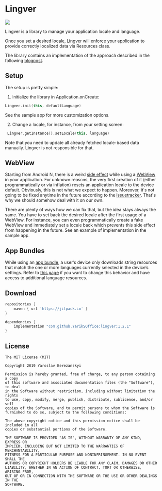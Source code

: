 # Lingver

[![](https://jitpack.io/v/YarikSOffice/lingver.svg)](https://jitpack.io/#YarikSOffice/lingver)

Lingver is a library to manage your application locale and language.
 
Once you set a desired locale, Lingver will enforce your application to provide correctly localized data via Resources class.

The library contains an implementation of the approach described in the following [blogpost](https://proandroiddev.com/change-language-programmatically-at-runtime-on-android-5e6bc15c758).

## Setup

The setup is pretty simple:

1. Initialize the library in Application.onCreate:

``` kotlin
Lingver.init(this, defaultLanguage)
```
See the sample app for more customization options.

2. Change a locale, for instance, from your setting screen:

``` kotlin
 Lingver.getInstance().setLocale(this, language)
```

Note that you need to update all already fetched locale-based data manually. Lingver is not responsible for that.

## WebView

Starting from Android N, there is a weird [side effect](https://issuetracker.google.com/issues/37113860) while using a [WebView](https://developer.android.com/reference/android/webkit/WebView)
in your application. For unknown reasons, the very first creation of it (either programmatically or via inflation)
resets an application locale to the device default. Obviously, this is not what we expect to happen.
Moreover, it's not going to be fixed anytime in the future according to the [issuetracker](https://issuetracker.google.com/issues/37113860).
That's why we should somehow deal with it on our own.

There are plenty of ways how we can fix that, but the idea stays always the same. You have to set back 
the desired locale after the first usage of a WebView. For instance, you can even programmatically create
a fake WebView and immediately set a locale back which prevents this side effect from happening in the future.
See an example of implementation in the sample app.

## App Bundles

While using an [app bundle](https://developer.android.com/guide/app-bundle), a user’s device only downloads string resources
that match the one or more languages currently selected in the device’s settings. Refer to [this page](https://stackoverflow.com/questions/52731670/android-app-bundle-with-in-app-locale-change) if you want to change this behavior and have access to additional language resources.

## Download

``` groovy
repositories {
	maven { url 'https://jitpack.io' }
}

dependencies {
	implementation "com.github.YarikSOffice:lingver:1.2.1"
}
```

## License

```
The MIT License (MIT)

Copyright 2019 Yaroslav Berezanskyi

Permission is hereby granted, free of charge, to any person obtaining a copy
of this software and associated documentation files (the "Software"), to deal
in the Software without restriction, including without limitation the rights
to use, copy, modify, merge, publish, distribute, sublicense, and/or sell
copies of the Software, and to permit persons to whom the Software is
furnished to do so, subject to the following conditions:

The above copyright notice and this permission notice shall be included in all
copies or substantial portions of the Software.

THE SOFTWARE IS PROVIDED "AS IS", WITHOUT WARRANTY OF ANY KIND, EXPRESS OR
IMPLIED, INCLUDING BUT NOT LIMITED TO THE WARRANTIES OF MERCHANTABILITY,
FITNESS FOR A PARTICULAR PURPOSE AND NONINFRINGEMENT. IN NO EVENT SHALL THE
AUTHORS OR COPYRIGHT HOLDERS BE LIABLE FOR ANY CLAIM, DAMAGES OR OTHER
LIABILITY, WHETHER IN AN ACTION OF CONTRACT, TORT OR OTHERWISE, ARISING FROM,
OUT OF OR IN CONNECTION WITH THE SOFTWARE OR THE USE OR OTHER DEALINGS IN THE
SOFTWARE.
```
